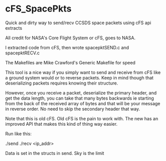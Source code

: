 # cFS_SpacePkts
Quick and dirty way to send/recv CCSDS space packets using cFS  api extracts

All credit for NASA's Core Flight System or cFS, goes to NASA.

I extracted code from cFS, then wrote spacepktSEND.c and spacepktRECV.c

The Makefiles are Mike Crawford's Generic Makefile for speed

This tool is a nice way if you simply want to send and receive from cFS like a
ground system would or to reverse packets. Keep in mind though that deserializing
packets requires knowing their structure.

However, once you receive a packet, deserialize the primary header, and get the
data length, you can take that many bytes backwards ie starting from the back of
the received array of bytes and that will be your message in reverse order. No need
to skip the secondary header that way.

Note that this is old cFS. Old cFS is the pain to work with. The new has an improved
API that makes this kind of thing way easier.

Run like this:

./send <port>
./recv <ip_addr> <port>

Data is set in the structs in send. Sky is the limit
